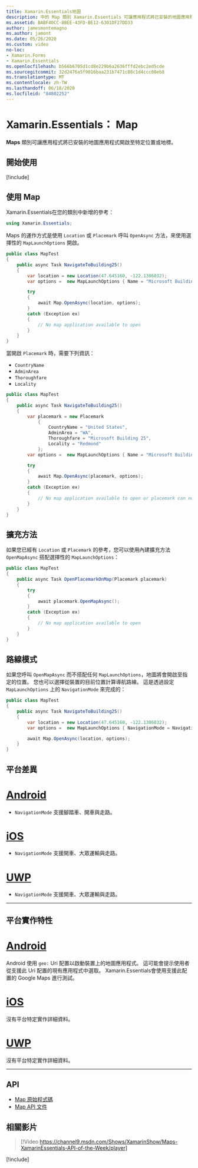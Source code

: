 ```yaml
---
title: Xamarin.Essentials地圖
description: 中的 Map 類別 Xamarin.Essentials 可讓應用程式將已安裝的地圖應用程式開啟至特定位置或地標。
ms.assetid: BABF40CC-8BEE-43FD-BE12-6301DF27DD33
author: jamesmontemagno
ms.author: jamont
ms.date: 05/26/2020
ms.custom: video
no-loc:
- Xamarin.Forms
- Xamarin.Essentials
ms.openlocfilehash: b566b6705d1cd8e229b6a2636fffd2ebc2ed5cde
ms.sourcegitcommit: 32d2476a5f9016baa231b7471c88c1d4ccc08eb8
ms.translationtype: MT
ms.contentlocale: zh-TW
ms.lasthandoff: 06/18/2020
ms.locfileid: "84802252"
---
```

# <a name="xamarinessentials-map"></a>Xamarin.Essentials： Map

**Maps** 類別可讓應用程式將已安裝的地圖應用程式開啟至特定位置或地標。

## <a name="get-started"></a>開始使用

[!include[](~/essentials/includes/get-started.md)]

## <a name="using-map"></a>使用 Map

Xamarin.Essentials在您的類別中新增的參考：

```csharp
using Xamarin.Essentials;
```

Maps 的運作方式是使用 `Location` 或 `Placemark` 呼叫 `OpenAsync` 方法，來使用選擇性的 `MapLaunchOptions` 開啟。

```csharp
public class MapTest
{
    public async Task NavigateToBuilding25()
    {
        var location = new Location(47.645160, -122.1306032);
        var options =  new MapLaunchOptions { Name = "Microsoft Building 25" };

        try
        {
            await Map.OpenAsync(location, options);
        }
        catch (Exception ex)
        {
            // No map application available to open
        }
    }
}
```

當開啟 `Placemark` 時，需要下列資訊：

- `CountryName`
- `AdminArea`
- `Thoroughfare`
- `Locality`

```csharp
public class MapTest
{
    public async Task NavigateToBuilding25()
    {
        var placemark = new Placemark
            {
                CountryName = "United States",
                AdminArea = "WA",
                Thoroughfare = "Microsoft Building 25",
                Locality = "Redmond"
            };
        var options =  new MapLaunchOptions { Name = "Microsoft Building 25" };

        try
        {
            await Map.OpenAsync(placemark, options);
        }
        catch (Exception ex)
        {
            // No map application available to open or placemark can not be located
        }
    }
}
```

## <a name="extension-methods"></a>擴充方法

如果您已經有 `Location` 或 `Placemark` 的參考，您可以使用內建擴充方法 `OpenMapAsync` 搭配選擇性的 `MapLaunchOptions`：

```csharp
public class MapTest
{
    public async Task OpenPlacemarkOnMap(Placemark placemark)
    {
        try
        {
            await placemark.OpenMapAsync();
        }
        catch (Exception ex)
        {
            // No map application available to open
        }
    }
}
```

## <a name="directions-mode"></a>路線模式

如果您呼叫 `OpenMapAsync` 而不搭配任何 `MapLaunchOptions`，地圖將會開啟至指定的位置。 您也可以選擇從裝置的目前位置計算導航路線。 這是透過設定 `MapLaunchOptions` 上的 `NavigationMode` 來完成的：

```csharp
public class MapTest
{
    public async Task NavigateToBuilding25()
    {
        var location = new Location(47.645160, -122.1306032);
        var options =  new MapLaunchOptions { NavigationMode = NavigationMode.Driving };

        await Map.OpenAsync(location, options);
    }
}
```

## <a name="platform-differences"></a>平台差異

# <a name="android"></a>[Android](#tab/android)

- `NavigationMode` 支援腳踏車、開車與走路。

# <a name="ios"></a>[iOS](#tab/ios)

- `NavigationMode` 支援開車、大眾運輸與走路。

# <a name="uwp"></a>[UWP](#tab/uwp)

- `NavigationMode` 支援開車、大眾運輸與走路。

--------------

## <a name="platform-implementation-specifics"></a>平台實作特性

# <a name="android"></a>[Android](#tab/android)

Android 使用 `geo:` Uri 配置以啟動裝置上的地圖應用程式。 這可能會提示使用者從支援此 Uri 配置的現有應用程式中選取。  Xamarin.Essentials會使用支援此配置的 Google Maps 進行測試。

# <a name="ios"></a>[iOS](#tab/ios)

沒有平台特定實作詳細資料。

# <a name="uwp"></a>[UWP](#tab/uwp)

沒有平台特定實作詳細資料。

--------------

## <a name="api"></a>API

- [Map 原始程式碼](https://github.com/xamarin/Essentials/tree/main/Xamarin.Essentials/Map)
- [Map API 文件](xref:Xamarin.Essentials.Map)

## <a name="related-video"></a>相關影片

> [!Video https://channel9.msdn.com/Shows/XamarinShow/Maps-XamarinEssentials-API-of-the-Week/player]

[!include[](~/essentials/includes/xamarin-show-essentials.md)]
